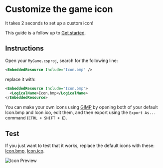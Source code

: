 # Customize the game icon
It takes 2 seconds to set up a custom icon!

This guide is a follow up to [Get started](./get-started.md).

## Instructions

Open your `MyGame.csproj`, search for the following line:

```xml
<EmbeddedResource Include="Icon.bmp" />
```

replace it with:

```xml
<EmbeddedResource Include="Icon.bmp">
  <LogicalName>Icon.bmp</LogicalName>
</EmbeddedResource>
```

You can make your own icons using [GIMP](https://www.gimp.org/) by opening both of your default Icon.bmp and Icon.ico, edit them, and then export using the `Export As...` command (`CTRL + SHIFT + E`).

## Test

If you just want to test that it works, replace the default icons with these: [Icon.bmp](https://raw.githubusercontent.com/learn-monogame/learn-monogame.github.io/main/docs/how-to/custom-icon/Icon.bmp), [Icon.ico](https://raw.githubusercontent.com/learn-monogame/learn-monogame.github.io/main/docs/how-to/custom-icon/Icon.ico).

![Icon Preview](https://raw.githubusercontent.com/learn-monogame/learn-monogame.github.io/main/docs/how-to/custom-icon/Icon.bmp)
